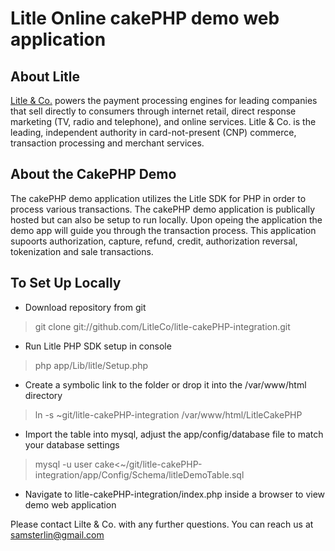 Litle Online cakePHP demo web application
=====================

About Litle
------------
[Litle &amp; Co.](http://www.litle.com) powers the payment processing engines for leading companies that sell directly to consumers through  internet retail, direct response marketing (TV, radio and telephone), and online services. Litle & Co. is the leading, independent authority in card-not-present (CNP) commerce, transaction processing and merchant services.

About the CakePHP Demo
---------------------
The cakePHP demo application utilizes the Litle SDK for PHP in order to process various transactions. The cakePHP demo application is publically hosted but can also be setup to run locally. Upon opeing the application the demo app will guide you through the transaction process. This application supoorts authorization, capture, refund, credit, authorization reversal, tokenization and sale transactions.

To Set Up Locally
-----------------
- Download repository from git

> git clone git://github.com/LitleCo/litle-cakePHP-integration.git

- Run Litle PHP SDK setup in console

> php app/Lib/litle/Setup.php

- Create a symbolic link to the folder or drop it into the /var/www/html directory

> ln -s ~git/litle-cakePHP-integration /var/www/html/LitleCakePHP

- Import the table into mysql, adjust the app/config/database file to match your database settings

> mysql -u user cake<~/git/litle-cakePHP-integration/app/Config/Schema/litleDemoTable.sql

- Navigate to litle-cakePHP-integration/index.php inside a browser to view demo web application

Please contact Lilte & Co. with any further questions. You can reach us at samsterlin@gmail.com

